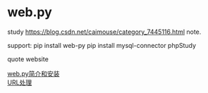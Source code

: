 # web.py

study https://blog.csdn.net/caimouse/category_7445116.html note.

support:
pip install web-py
pip install mysql-connector
phpStudy

quote website

[web.py简介和安装](https://blog.csdn.net/caimouse/article/details/79254632)  
[URL处理](https://blog.csdn.net/caimouse/article/details/79263911)  
		